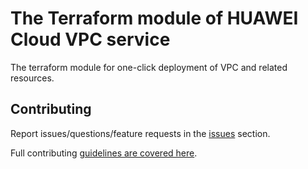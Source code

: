 # The Terraform module of HUAWEI Cloud VPC service

The terraform module for one-click deployment of VPC and related resources.

## Contributing

Report issues/questions/feature requests in the [issues](https://github.com/Lance52259/terraform-huaweicloud-vpc/issues/new)
section.

Full contributing [guidelines are covered here](.github/how_to_contribute.md).
